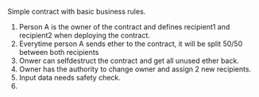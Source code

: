 Simple contract with basic business rules.

1. Person A is the owner of the contract and defines recipient1 and recipient2 when deploying the contract.
2. Everytime person A sends ether to the contract, it will be split 50/50 between both recipients
3. Onwer can selfdestruct the contract and get all unused ether back.
4. Owner has the authority to change owner and assign 2 new recipients.
5. Input data needs safety check.
4. 

